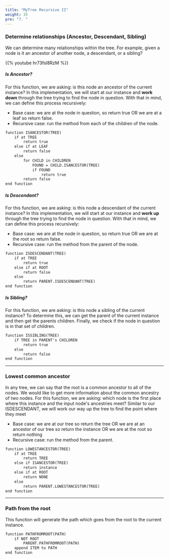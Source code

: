```yaml
---
title: "MyTree Recursive II"
weight: 35
pre: "7. "
---
```



### Determine relationships (Ancestor, Descendant, Sibling)

We can determine many relationships within the tree. For example, given a node is it an ancestor of another node, a descendant, or a sibling? 

{{% youtube hr73fsl8RzM %}}

##### Is Ancestor?
For this function, we are asking: is this node an ancestor of the current instance? In this implementation, we will start at our instance and **work down** through the tree trying to find the node in question. With that in mind, we can define this process recursively:
- Base case: we are at the node in question, so return true OR we are at a leaf so return false. 
- Recursive case: run the method from each of the children of the node.

```tex
function ISANCESTOR(TREE)
    if at TREE
        return true
    else if at LEAF
        return false
    else 
        for CHILD in CHILDREN
            FOUND = CHILD.ISANCESTOR(TREE)
            if FOUND
                return true
        return false
end function
```

##### Is Descendant?
For this function, we are asking: is this node a descendant of the current instance? In this implementation, we will start at our instance and **work up** through the tree trying to find the node in question. With that in mind, we can define this process recursively:
- Base case: we are at the node in question, so return true OR we are at the root so return false. 
- Recursive case: run the method from the parent of the node. 

```tex
function ISDESCENDANT(TREE)
    if at TREE
        return true
    else if at ROOT
        return false
    else 
        return PARENT.ISDESCENDANT(TREE)
end function
```

##### Is Sibling?
For this function, we are asking: is this node a sibling of the current instance? To determine this, we can get the parent of the current instance and then get the parents children. Finally, we check if the node in question is in that set of children.

```tex
function ISSIBLING(TREE)
    if TREE in PARENT's CHILDREN
        return true
    else 
        return false
end function
```

---

### Lowest common ancestor
In any tree, we can say that the root is a common ancestor to all of the nodes. We would like to get more information about the common ancestry of two nodes. For this function, we are asking: which node is the first place where this instance and the input node's ancestries meet? Similar to our ISDESCENDANT, we will work our way up the tree to find the point where they meet

- Base case: we are at our tree so return the tree OR we are at an ancestor of our tree so return the instance OR we are at the root so return nothing
- Recursive case: run the method from the parent.

```tex
function LOWESTANCESTOR(TREE)
    if at TREE
        return TREE
    else if ISANCESTOR(TREE)
        return instance
    else if at ROOT
        return NONE
    else
        return PARENT.LOWESTANCESTOR(TREE)
end function
```


---

### Path from the root
This function will generate the path which goes from the root to the current instance.
```tex
function PATHFROMROOT(PATH)
    if NOT ROOT
        PARENT.PATHFROMROOT(PATH)
    append ITEM to PATH
end function
```
